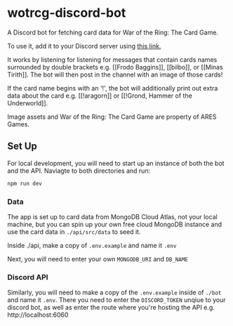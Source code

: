 # wotrcg-discord-bot

A Discord bot for fetching card data for War of the Ring: The Card Game.

To use it, add it to your Discord server using [this link.](https://discord.com/oauth2/authorize?client_id=1243265144822300793&permissions=19456&scope=bot)

It works by listening for listening for messages that contain cards names surrounded by double brackets e.g. [[Frodo Baggins]], [[bilbo]], or [[Minas Tirith]]. The bot will then post in the channel with an image of those cards!

If the card name begins with an '!', the bot will additionally print out extra data about the card e.g. [[!aragorn]] or [[!Grond, Hammer of the Underworld]].

Image assets and War of the Ring: The Card Game are property of ARES Games.

## Set Up

For local development, you will need to start up an instance of both the bot and the API. Naviagte to both directories and run:

```bash
npm run dev
```

### Data

The app is set up to card data from MongoDB Cloud Atlas, not your local machine, but you can spin up your own free cloud MongoDB instance and use the card data in `./api/src/data` to seed it.

Inside ./api, make a copy of `.env.example` and name it `.env`

Next, you will need to enter your own `MONGODB_URI` and `DB_NAME`

### Discord API

Similarly, you will need to make a copy of the `.env.example` inside of `./bot` and name it `.env`. There you need to enter the `DISCORD_TOKEN` unqiue to your discord bot, as well as enter the route where you're hosting the API e.g. http://localhost:6060
